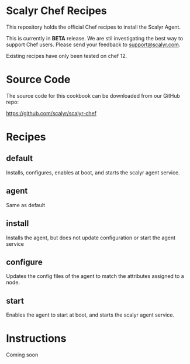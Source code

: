# Scalyr Chef Recipes

This repository holds the official Chef recipes to install the Scalyr Agent.

This is currently in **BETA** release.  We are stil investigating the best
way to support Chef users.  Please send your feedback to support@scalyr.com.

Existing recipes have only been tested on chef 12.

# Source Code

The source code for this cookbook can be downloaded from our GitHub repo:

https://github.com/scalyr/scalyr-chef

# Recipes

## default

Installs, configures, enables at boot, and starts the scalyr agent service.

## agent

Same as default

## install

Installs the agent, but does not update configuration or start the agent service

## configure

Updates the config files of the agent to match the attributes assigned to a
node.

## start

Enables the agent to start at boot, and starts the scalyr agent service.

# Instructions

Coming soon
